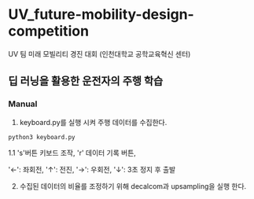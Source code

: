 # UV_future-mobility-design-competition
UV 팀 미래 모빌리티 경진 대회 (인천대학교 공학교육혁신 센터)

## 딥 러닝을 활용한 운전자의 주행 학습

### Manual

1. keyboard.py를 실행 시켜 주행 데이터를 수집한다.
```
python3 keyboard.py
```
1.1 's'버튼 키보드 조작, 'r' 데이터 기록 버튼,

'&#8592;': 좌회전, '&#8593;': 전진, '&#8594;': 우회전, '&#8595;': 3초 정지 후 출발 

2. 수집된 데이터의 비율를 조정하기 위해 decalcom과 upsampling을 실행 한다.


